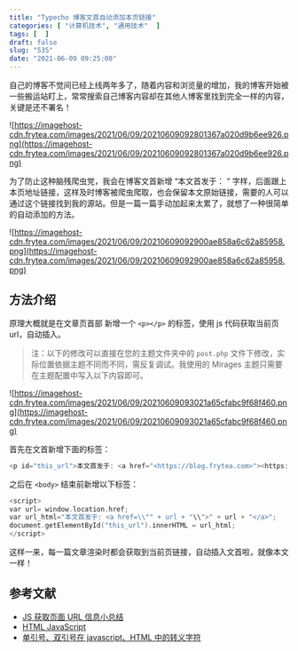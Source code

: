 ```yaml
---
title: "Typecho 博客文首自动添加本页链接"
categories: [ "计算机技术", "通用技术"  ]
tags: [  ]
draft: false
slug: "535"
date: "2021-06-09 09:25:00"
---
```


自己的博客不觉间已经上线两年多了，随着内容和浏览量的增加，我的博客开始被一些搬运站盯上，常常搜索自己博客内容却在其他人博客里找到完全一样的内容，关键是还不署名！

![https://imagehost-cdn.frytea.com/images/2021/06/09/20210609092801367a020d9b6ee926.png](https://imagehost-cdn.frytea.com/images/2021/06/09/20210609092801367a020d9b6ee926.png)

为了防止这种脑残爬虫党，我会在博客文首新增 “本文首发于： “ 字样，后面跟上本页地址链接，这样及时博客被爬虫爬取，也会保留本文原始链接，需要的人可以通过这个链接找到我的源站。但是一篇一篇手动加起来太累了，就想了一种很简单的自动添加的方法。

![https://imagehost-cdn.frytea.com/images/2021/06/09/20210609092900ae858a6c62a85958.png](https://imagehost-cdn.frytea.com/images/2021/06/09/20210609092900ae858a6c62a85958.png)

## 方法介绍

原理大概就是在文章页首部 新增一个 `<p></p>` 的标签，使用 js 代码获取当前页 url，自动插入。

> 注：以下的修改可以直接在您的主题文件夹中的 `post.php` 文件下修改，实际位置依据主题不同而不同，需反复调试。我使用的 Mirages 主题只需要在主题配置中写入以下内容即可。

![https://imagehost-cdn.frytea.com/images/2021/06/09/20210609093021a65cfabc9f68f460.png](https://imagehost-cdn.frytea.com/images/2021/06/09/20210609093021a65cfabc9f68f460.png)

首先在文首新增下面的标签：

```c
<p id="this_url">本文首发于: <a href="<https://blog.frytea.com>"><https://blog.frytea.com></a></p>
```

之后在 `<body>` 结束前新增以下标签：

```c
<script>
var url= window.location.href;
var url_html="本文首发于: <a href=\\"" + url + "\\">" + url + "</a>";
document.getElementById("this_url").innerHTML = url_html;
</script>
```

这样一来，每一篇文章渲染时都会获取到当前页链接，自动插入文首啦，就像本文一样！

## 参考文献

* [JS 获取页面 URL 信息小总结](https://www.jianshu.com/p/073f79c5e438)
* [HTML JavaScript](https://www.w3school.com.cn/html/html_script.asp)
* [单引号、双引号在 javascript、HTML 中的转义字符](https://blog.csdn.net/qq_27361945/article/details/79127684)
